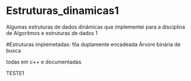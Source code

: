 # Estruturas_dinamicas1
Algumas estruturas de dados dinâmicas que implementei para a disciplina de Algoritmos e estruturas de dados 1

#Estruturas implemetadas:
fila duplamente encadeada
Árvore binária de busca

todas em c++ e documentadas

TESTE1